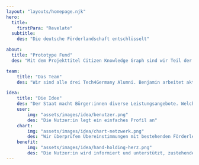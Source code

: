 ```yaml
---
layout: "layouts/homepage.njk"
hero:
  title:
    firstPara: "Revelate"
  subtitle:
    des: "Die deutsche Förderlandschaft entschlüsselt"

about:
  title: "Prototype Fund"
  des: "Mit dem Projekttitel Citizen Knowledge Graph sind wir Teil der 15. Förderrunde des Prototype Funds. Die Förderphase beginnt im März 2024 and dauert 6 Monate."

team:
    title: "Das Team"
    des: "Wir sind alle drei Tech4Germany Alumni. Benjamin arbeitet aktuell als Softwareentwickler im Projekt 'Neues Rechtsinformationssystem' beim DigitalService. Vanessa verbessert bei ifok digitale Dienstleistungen der Verwaltung. Ben arbeitet als Data Engineer bei SoundCloud."

idea:
    title: "Die Idee"
    des: "Der Staat macht Bürger:innen diverse Leistungsangebote. Welche Ansprüche bestehen, ist vielen Menschen nicht bewusst. Anträge werden oft gar nicht oder falsch gestellt. Leistungen gehen verloren. Revelate informiert Bürger:innen über ihre Rechte und Ansprüche und unterstützt sie dabei, Anträge ordnungsgemäß einzureichen."
    user:
        img: "assets/images/idea/benutzer.png"
        des: "Die Nutzer:in legt ein einfaches Profil an"
    chart:
        img: "assets/images/idea/chart-netzwerk.png"
        des: "Wir überprüfen Übereinstimmungen mit bestehenden Förderleistungen"
    benefit:
        img: "assets/images/idea/hand-holding-herz.png"
        des: "Die Nutzer:in wird informiert und unterstützt, zustehende Förderungen zu beantragen"
---
```

